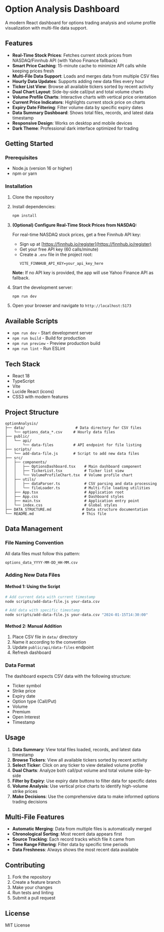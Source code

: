 # Option Analysis Dashboard

A modern React dashboard for options trading analysis and volume profile visualization with multi-file data support.

## Features

- **Real-Time Stock Prices**: Fetches current stock prices from NASDAQ/Finnhub API (with Yahoo Finance fallback)
- **Smart Price Caching**: 15-minute cache to minimize API calls while keeping prices fresh
- **Multi-File Data Support**: Loads and merges data from multiple CSV files
- **Hourly Data Updates**: Supports adding new data files every hour
- **Ticker List View**: Browse all available tickers sorted by recent activity
- **Dual Chart Layout**: Side-by-side call/put and total volume charts
- **Volume Profile Charts**: Interactive charts with vertical price orientation
- **Current Price Indicators**: Highlights current stock price on charts
- **Expiry Date Filtering**: Filter volume data by specific expiry dates
- **Data Summary Dashboard**: Shows total files, records, and latest data timestamp
- **Responsive Design**: Works on desktop and mobile devices
- **Dark Theme**: Professional dark interface optimized for trading

## Getting Started

### Prerequisites

- Node.js (version 16 or higher)
- npm or yarn

### Installation

1. Clone the repository
2. Install dependencies:
   ```bash
   npm install
   ```

3. **(Optional) Configure Real-Time Stock Prices from NASDAQ:**
   
   For real-time NASDAQ stock prices, get a free Finnhub API key:
   
   - Sign up at [https://finnhub.io/register](https://finnhub.io/register)
   - Get your free API key (60 calls/minute)
   - Create a `.env` file in the project root:
     ```env
     VITE_FINNHUB_API_KEY=your_api_key_here
     ```
   
   **Note:** If no API key is provided, the app will use Yahoo Finance API as fallback.

4. Start the development server:
   ```bash
   npm run dev
   ```

5. Open your browser and navigate to `http://localhost:5173`

## Available Scripts

- `npm run dev` - Start development server
- `npm run build` - Build for production
- `npm run preview` - Preview production build
- `npm run lint` - Run ESLint

## Tech Stack

- React 18
- TypeScript
- Vite
- Lucide React (icons)
- CSS3 with modern features

## Project Structure

```
optionAnalysis/
├── data/                       # Data directory for CSV files
│   └── options_data_*.csv     # Hourly data files
├── public/
│   └── api/
│       └── data-files         # API endpoint for file listing
├── scripts/
│   └── add-data-file.js       # Script to add new data files
├── src/
│   ├── components/
│   │   ├── OptionsDashboard.tsx    # Main dashboard component
│   │   ├── TickerList.tsx          # Ticker list view
│   │   └── VolumeProfileChart.tsx  # Volume profile chart
│   ├── utils/
│   │   ├── dataParser.ts           # CSV parsing and data processing
│   │   └── fileLoader.ts           # Multi-file loading utilities
│   ├── App.tsx                     # Application root
│   ├── App.css                     # Dashboard styles
│   ├── main.tsx                    # Application entry point
│   └── index.css                   # Global styles
├── DATA_STRUCTURE.md              # Data structure documentation
└── README.md                      # This file
```

## Data Management

### File Naming Convention
All data files must follow this pattern:
```
options_data_YYYY-MM-DD_HH-MM.csv
```

### Adding New Data Files

#### Method 1: Using the Script
```bash
# Add current data with current timestamp
node scripts/add-data-file.js your-data.csv

# Add data with specific timestamp
node scripts/add-data-file.js your-data.csv "2024-01-15T14:30:00"
```

#### Method 2: Manual Addition
1. Place CSV file in `data/` directory
2. Name it according to the convention
3. Update `public/api/data-files` endpoint
4. Refresh dashboard

### Data Format
The dashboard expects CSV data with the following structure:
- Ticker symbol
- Strike price
- Expiry date
- Option type (Call/Put)
- Volume
- Premium
- Open Interest
- Timestamp

## Usage

1. **Data Summary**: View total files loaded, records, and latest data timestamp
2. **Browse Tickers**: View all available tickers sorted by recent activity
3. **Select Ticker**: Click on any ticker to view detailed volume profile
4. **Dual Charts**: Analyze both call/put volume and total volume side-by-side
5. **Filter by Expiry**: Use expiry date buttons to filter data for specific dates
6. **Volume Analysis**: Use vertical price charts to identify high-volume strike prices
7. **Make Decisions**: Use the comprehensive data to make informed options trading decisions

## Multi-File Features

- **Automatic Merging**: Data from multiple files is automatically merged
- **Chronological Sorting**: Most recent data appears first
- **Source Tracking**: Each record tracks which file it came from
- **Time Range Filtering**: Filter data by specific time periods
- **Data Freshness**: Always shows the most recent data available

## Contributing

1. Fork the repository
2. Create a feature branch
3. Make your changes
4. Run tests and linting
5. Submit a pull request

## License

MIT License
